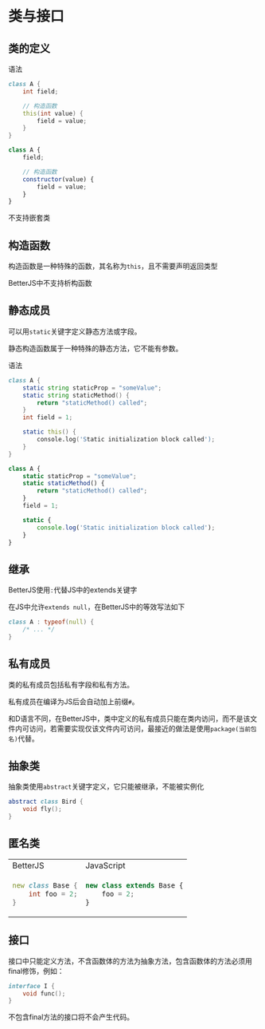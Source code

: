 # 类与接口

## 类的定义
语法
```d
class A {
    int field;

    // 构造函数
    this(int value) {
        field = value;
    }
}
```

```js
class A {
    field;

    // 构造函数
    constructor(value) {
        field = value;
    }
}
```

不支持嵌套类

## 构造函数
构造函数是一种特殊的函数，其名称为`this`，且不需要声明返回类型

BetterJS中不支持析构函数

## 静态成员
可以用`static`关键字定义静态方法或字段。

静态构造函数属于一种特殊的静态方法，它不能有参数。

语法
```d
class A {
    static string staticProp = "someValue";
    static string staticMethod() {
        return "staticMethod() called";
    }
    int field = 1;

    static this() {
        console.log('Static initialization block called');
    }
}
```

```js
class A {
    static staticProp = "someValue";
    static staticMethod() {
        return "staticMethod() called";
    }
    field = 1;

    static {
        console.log('Static initialization block called');
    }
}
```

## 继承
BetterJS使用`:`代替JS中的extends关键字

在JS中允许`extends null`，在BetterJS中的等效写法如下
```d
class A : typeof(null) {
    /* ... */
}
```

## 私有成员
类的私有成员包括私有字段和私有方法。

私有成员在编译为JS后会自动加上前缀`#`。

和D语言不同，在BetterJS中，类中定义的私有成员只能在类内访问，而不是该文件内可访问，若需要实现仅该文件内可访问，最接近的做法是使用`package(当前包名)`代替。

## 抽象类
抽象类使用`abstract`关键字定义，它只能被继承，不能被实例化
```d
abstract class Bird {
    void fly();
}
```

## 匿名类

<table>
<tr><td>BetterJS</td><td>JavaScript</td></tr>
<tr><td>

```d
new class Base {
    int foo = 2;
}
```
</td><td>

```js
new class extends Base {
    foo = 2;
}
```
</td></tr>
</table>

## 接口
接口中只能定义方法，不含函数体的方法为抽象方法，包含函数体的方法必须用final修饰，例如：
```d
interface I {
    void func();
}
```
不包含final方法的接口将不会产生代码。
